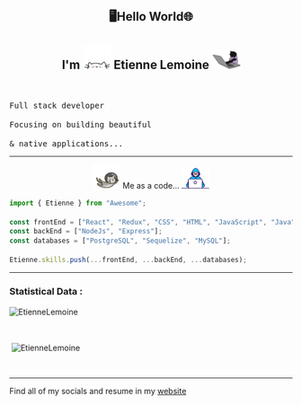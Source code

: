 <h2 align="center">
  
 🖥Hello World🌐
  
</h2>
<h2 align="center">
    I'm
    <img alt="popup_cat" src="https://raw.githubusercontent.com/dev-akshat/archive/main/images/gifs/others/giphy.webp" width="50">
    Etienne Lemoine
    <img alt="dev_cat" src="https://raw.githubusercontent.com/dev-akshat/archive/main/images/gifs/others/dev_cat.gif" width="50"> 
</h2>

<p align="left">
  <samp>
    <br><br>
    Full stack developer
    <br><br>
    Focusing on building beautiful
    <br><br> 
    & native applications...
  </samp>
</p>

<hr/>

<p align="center">
  <img src="https://raw.githubusercontent.com/dev-akshat/archive/main/images/gifs/others/astro_cat.webp" width="50">
  Me as a code... 
  <img src="https://raw.githubusercontent.com/dev-akshat/archive/main/images/gifs/others/dev_boy.gif" width="50">
</p>

```javascript
import { Etienne } from "Awesome";

const frontEnd = ["React", "Redux", "CSS", "HTML", "JavaScript", "Java"];
const backEnd = ["NodeJs", "Express"];
const databases = ["PostgreSQL", "Sequelize", "MySQL"];

Etienne.skills.push(...frontEnd, ...backEnd, ...databases);
```

<hr/>
<h3>Statistical Data :</h3>
<p><img align="center"
    src="https://github-readme-stats.vercel.app/api/top-langs?username=EtienneLemoine&show_icons=true&locale=en&bg_color=0d1117&text_color=ffffff&layout=compact"
    alt="EtienneLemoine" 
    bg_color=#808080/></p>
<br>
<p>&nbsp;<img align="center" src="https://github-readme-stats.vercel.app/api?username=EtienneLemoine&show_icons=true&locale=en&bg_color=0d1117&text_color=ffffff&repo=convoychat"
    alt="EtienneLemoine" /></p>

<br>
<hr/>

Find all of my socials and resume in my [website](https://web-ten-iota.vercel.app)